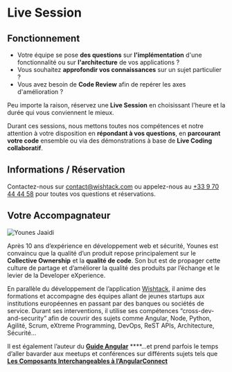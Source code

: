 # Live Session

## Fonctionnement

* Votre équipe se pose **des questions** sur **l'implémentation** d'une fonctionnalité ou sur **l'architecture** de vos applications ?
* Vous souhaitez **approfondir vos connaissances** sur un sujet particulier ?
* Vous avez besoin de **Code Review** afin de repérer les axes d'amélioration ?

Peu importe la raison, réservez une **Live Session** en choisissant l'heure et la durée qui vous conviennent le  mieux.

Durant ces sessions, nous mettons toutes nos compétences et notre attention à votre disposition en **répondant à vos questions**, en **parcourant votre code** ensemble ou via des démonstrations à base de **Live Coding collaboratif**.

## Informations / Réservation

Contactez-nous sur [contact@wishtack.com](mailto:contact@wishtack.com) ou appelez-nous au [+33 9 70 44 44 58](tel:+33%209%2070%2044%2044%2058) pour toutes vos questions et réservations.

## Votre Accompagnateur

![Younes Jaaidi](https://wishtackblog.files.wordpress.com/2018/06/younes.png?w=200&h=200)

Après 10 ans d’expérience en développement web et sécurité, Younes est convaincu que la qualité d’un produit repose principalement sur le **Collective Ownership** et la **qualité de code**. Son but est de propager cette culture de partage et d’améliorer la qualité des produits par l’échange et le levier de la Developer eXperience.

En parallèle du développement de l’application [Wishtack](https://www.wishtack.com/), il anime des formations et accompagne des équipes allant de jeunes startups aux institutions européennes en passant par des banques ou sociétés de service. Durant ses interventions, il utilise ses compétences “cross-dev-and-security” afin de couvrir des sujets comme Angular, Node, Python, Agilité, Scrum, eXtreme Programming, DevOps, ReST APIs, Architecture, Sécurité…

Il est également l’auteur du [**Guide Angular**](https://guide-angular.wishtack.io/) ****…et prend parfois le temps d’aller bavarder aux meetups et conférences sur différents sujets tels que [**Les Composants Interchangeables à l’AngularConnect**](https://youtu.be/nX_HhiqmFAI)


